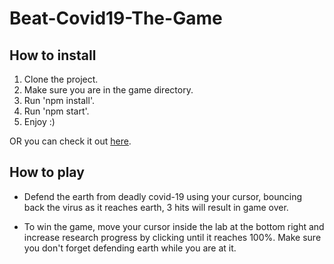 # Beat-Covid19-The-Game

## How to install
1. Clone the project.
2. Make sure you are in the game directory.
3. Run 'npm install'.
4. Run 'npm start'.
5. Enjoy :)

OR you can check it out [here](https://nikit123.github.io/Beat-Covid19-The-Game/).

## How to play
- Defend the earth from deadly covid-19 using your cursor, bouncing back the virus as it reaches earth, 3 hits will result in game over.

- To win the game, move your cursor inside the lab at the bottom right and increase research progress by clicking until it reaches 100%. Make sure you don't forget defending earth while you are at it.

